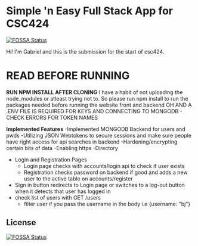 # Simple 'n Easy Full Stack App for CSC424
[![FOSSA Status](https://app.fossa.com/api/projects/git%2Bgithub.com%2FReddieHal%2FBasicFullStack.svg?type=shield)](https://app.fossa.com/projects/git%2Bgithub.com%2FReddieHal%2FBasicFullStack?ref=badge_shield)


Hi! I'm Gabriel and this is the submission for the start of csc424.


# READ BEFORE RUNNING

**RUN NPM INSTALL AFTER CLONING**
I have a habit of not uploading the node_modules or atleast trying not to. So please run npm install to run the packages needed before running the website front and backend
OH AND A .ENV FILE IS REQUIRED FOR KEYS AND CONNECTING TO MONGODB - CHECK ERRORS FOR TOKEN NAMES

**Implemented Features**
-Implemented MONGODB Backend for users and pwds
-Utilizing JSON Webtokens to secure sessions and make sure people have right access for api searches in backend
-Hardening/encrypting certain bits of data
-Enabling https
-Directory

 - Login and Registration Pages
	 - Login page checks with accounts/login api to check if user exists
	 - Registration checks password on backend if good and adds a new user to the active table on accounts/register
 - Sign in button redirects to Login page or switches to a log-out button when it detects that user has logged in
 - check list of users with GET /users
	 - filter user if you pass the username in the body i.e {username: "bj"}


## License
[![FOSSA Status](https://app.fossa.com/api/projects/git%2Bgithub.com%2FReddieHal%2FBasicFullStack.svg?type=large)](https://app.fossa.com/projects/git%2Bgithub.com%2FReddieHal%2FBasicFullStack?ref=badge_large)